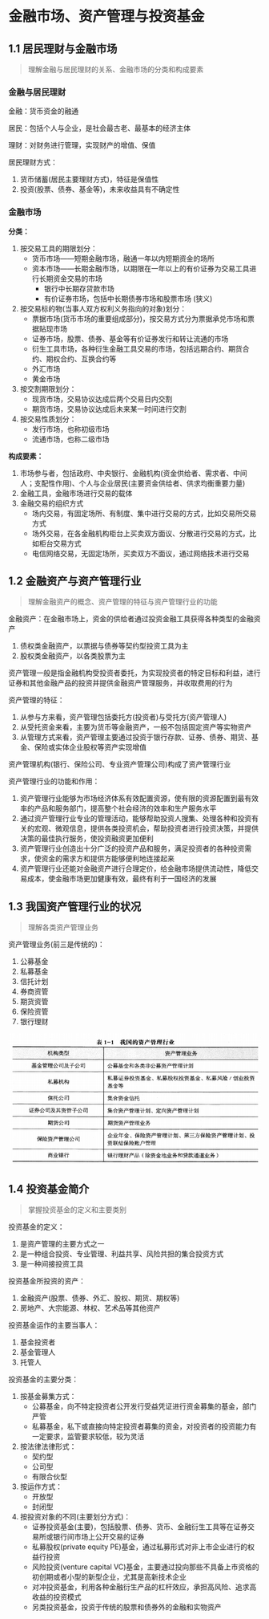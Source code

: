 # 金融市场、资产管理与投资基金

## 1.1 居民理财与金融市场

> 理解金融与居民理财的关系、金融市场的分类和构成要素

### 金融与居民理财

金融：货币资金的融通

居民：包括个人与企业，是社会最古老、最基本的经济主体 

理财：对财务进行管理，实现财产的增值、保值

居民理财方式：

1. 货币储蓄(居民主要理财方式)，特征是保值性
2. 投资(股票、债券、基金等)，未来收益具有不确定性

### 金融市场

**分类：**

1. 按交易工具的期限划分：
    - 货币市场——短期金融市场，融通一年以内短期资金的场所
    - 资本市场——长期金融市场，以期限在一年以上的有价证券为交易工具进行长期资金交易的市场
        - 银行中长期存贷款市场
        - 有价证券市场，包括中长期债券市场和股票市场 (狭义)
2. 按交易标的物(当事人双方权利义务指向的对象)划分：
    - 票据市场(货币市场的重要组成部分)，按交易方式分为票据承兑市场和票据贴现市场
    - 证券市场，股票、债券、基金等有价证券发行和转让流通的市场
    - 衍生工具市场，各种衍生金融工具交易的市场，包括远期合约、期货合约、期权合约、互换合约等
    - 外汇市场
    - 黄金市场
3. 按交割期限划分：
    - 现货市场，交易协议达成后两个交易日内交割
    - 期货市场，交易协议达成后未来某一时间进行交割
4. 按交易性质划分：
    - 发行市场，也称初级市场
    - 流通市场，也称二级市场

**构成要素：**

1. 市场参与者，包括政府、中央银行、金融机构(资金供给者、需求者、中间人；支配性作用)、个人与企业居民(主要资金供给者、供求均衡重要力量)
2. 金融工具，金融市场进行交易的载体
3. 金融交易的组织方式
    - 场内交易，有固定场所、有制度、集中进行交易的方式，比如交易所交易方式
    - 场外交易，在各金融机构柜台上买卖双方面议、分散进行交易的方式，比如柜台交易方式
    - 电信网络交易，无固定场所，买卖双方不面议，通过网络技术进行交易



## 1.2 金融资产与资产管理行业

> 理解金融资产的概念、资产管理的特征与资产管理行业的功能

金融资产：在金融市场上，资金的供给者通过投资金融工具获得各种类型的金融资产

1. 债权类金融资产，以票据与债券等契约型投资工具为主
2. 股权类金融资产，以各类股票为主

资产管理一般是指金融机构受投资者委托，为实现投资者的特定目标和利益，进行
证券和其他金融产品的投资并提供金融资产管理服务，并收取费用的行为

资产管理的特征：

1. 从参与方来看，资产管理包括委托方(投资者)与受托方(资产管理人)
2. 从受托资金来看，主要为货币等金融资产，一般不包括固定资产等实物资产
3. 从管理方式来看，资产管理主要通过投资于银行存款、证券、债券、期货、基金、保险或实体企业股权等资产实现增值

资产管理机构(银行、保险公司、专业资产管理公司)构成了资产管理行业

资产管理行业的功能和作用：

1. 资产管理行业能够为市场经济体系有效配置资源，使有限的资源配置到最有效率的产品和服务部门，提高整个社会经济的效率和生产服务水平
2. 通过资产管理行业专业的管理活动，能够帮助投资人搜集、处理各种和投资有关的宏观、微观信息，提供各类投资机会，帮助投资者进行投资决策，并提供决策的最佳执行服务，使投资融资更加便利
3. 资产管理行业创造出十分广泛的投资产品和服务，满足投资者的各种投资需求，使资金的需求方和提供方能够便利地连接起来
4. 资产管理行业还能对金融资产进行合理定价，给金融市场提供流动性，降低交易成本，使金融市场更加健康有效，最终有利于一国经济的发展


## 1.3 我国资产管理行业的状况

> 理解各类资产管理业务

资产管理业务(前三是传统的)：

1. 公募基金
2. 私募基金
3. 信托计划
4. 券商资管
6. 期货资管
5. 保险资管
7. 银行理财

![](../img/我国的资产管理行业.png)

## 1.4 投资基金简介

> 掌握投资基金的定义和主要类别

投资基金的定义：
1. 是资产管理的主要方式之一
2. 是一种组合投资、专业管理、利益共享、风险共担的集合投资方式
3. 是一种间接投资工具

投资基金所投资的资产：
1. 金融资产(股票、债券、外汇、股权、期货、期权等)
2. 房地产、大宗能源、林权、艺术品等其他资产

投资基金运作的主要当事人：
1. 基金投资者
2. 基金管理人
3. 托管人

投资基金的主要分类：

1. 按基金募集方式：
    - 公募基金，向不特定投资者公开发行受益凭证进行资金募集的基金，部门严管
    - 私募基金，私下或直接向特定投资者募集的资金，对投资者的投资能力有一定要求，监管要求较低，较为灵活
2. 按法律法律形式：
    - 契约型
    - 公司型
    - 有限合伙型
3. 按运作方式：
    - 开放型
    - 封闭型
4. 按投资对象的不同(主要划分方式)：
    - 证券投资基金(主要)，包括股票、债券、货币、金融衍生工具等在证券交易所或银行间市场上公开交易的证券
    - 私募股权(private equity PE)基金，通过私募形式对非上市企业进行的权益行投资
    - 风险投资(venture capital VC)基金，主要通过投向那些不具备上市资格的初创期或者小型的新型企业，尤其是高新技术企业
    - 对冲投资基金，利用各种金融衍生产品的杠杆效应，承担高风险、追求高收益的投资模式
    - 另类投资基金，投资于传统的股票和债券外的金融和实物资产